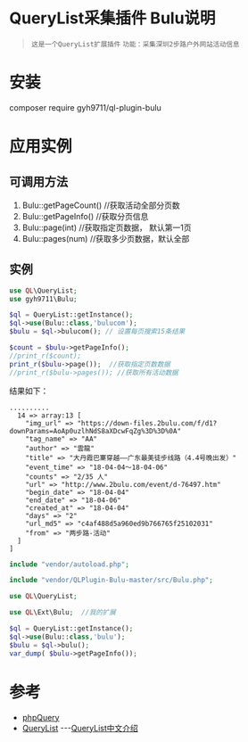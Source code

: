 # QueryList采集插件 Bulu说明
>`这是一个QueryList扩展插件`
>`功能：采集深圳2步路户外网站活动信息`

# 安装
composer require gyh9711/ql-plugin-bulu

# 应用实例

## 可调用方法

1. Bulu::getPageCount() //获取活动全部分页数
2. Bulu::getPageInfo() //获取分页信息
3. Bulu::page(int) //获取指定页数据， 默认第一1页
4. Bulu::pages(num) //获取多少页数据，默认全部


## 实例
```php
use QL\QueryList;
use gyh9711\Bulu;

$ql = QueryList::getInstance();
$ql->use(Bulu::class,'bulucom');
$bulu = $ql->bulucom(); // 设置每页搜索15条结果

$count = $bulu->getPageInfo();
//print_r($count);
print_r($bulu->page());  //获取指定页数数据
//print_r($bulu->pages()); //获取所有活动数据

```
结果如下：

```shell
..........
  14 => array:13 [
    "img_url" => "https://down-files.2bulu.com/f/d1?downParams=AoAp0uzlhNdS8aXDcwFqZg%3D%3D%0A"
    "tag_name" => "AA"
    "author" => "雲龍"
    "title" => "大丹霞巴寨穿越——广东最美徒步线路（4.4号晚出发）"
    "event_time" => "18-04-04～18-04-06"
    "counts" => "2/35 人"
    "url" => "http://www.2bulu.com/event/d-76497.htm"
    "begin_date" => "18-04-04"
    "end_date" => "18-04-06"
    "created_at" => "18-04-04"
    "days" => "2"
    "url_md5" => "c4af488d5a960ed9b766765f25102031"
    "from" => "两步路-活动"
  ]
]

```

```php
include "vendor/autoload.php";

include "vendor/QLPlugin-Bulu-master/src/Bulu.php";

use QL\QueryList;

use QL\Ext\Bulu;  //我的扩展

$ql = QueryList::getInstance();
$ql->use(Bulu::class,'bulu');
$bulu = $ql->bulu();
var_dump( $bulu->getPageInfo());


```


# 参考

+ [phpQuery](http://code.google.com/p/phpquery/)
+ [QueryList](https://github.com/jae-jae/QueryList) ---[QueryList中文介绍](https://github.com/jae-jae/QueryList/blob/master/README-ZH.md)